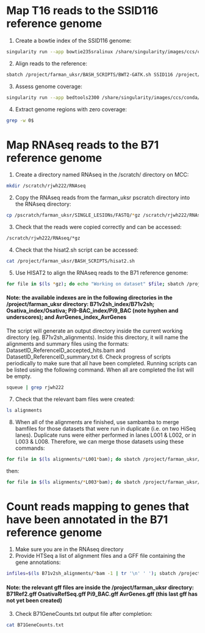 # Map T16 reads to the SSID116 reference genome
1. Create a bowtie index of the SSID116 genome:
```bash
singularity run --app bowtie235sralinux /share/singularity/images/ccs/conda/amd-conda4-centos8.sinf bowtie2-build /project/farman_uksr/SSID116_index/SSID116.fasta /project/farman_uksr/SSID116_index/SSID116
```
2. Align reads to the reference:
```bash
sbatch /project/farman_uksr/BASH_SCRIPTS/BWT2-GATK.sh SSID116 /project/farman_uksr T16
```
3. Assess genome coverage:
```bash
singularity run --app bedtools2300 /share/singularity/images/ccs/conda/amd-conda2-centos8.sinf bedtools genomecov -bam SSID116_T16_ALIGN/accepted_hits_sortedRG.bam -bga
```
4. Extract genome regions with zero coverage:
```bash
grep -w 0$
```

# Map RNAseq reads to the B71 reference genome
1. Create a directory named RNAseq in the /scratch/ directory on MCC:
```bash
mkdir /scratch/rjwh222/RNAseq
```
2. Copy the RNAseq reads from the farman_uksr pscratch directory into the RNAseq directory:
```bash
cp /pscratch/farman_uksr/SINGLE_LESIONs/FASTQ/*gz /scratch/rjwh222/RNAseq/
```
3. Check that the reads were copied correctly and can be accessed:
```bash
/scratch/rjwh222/RNAseq/*gz
```
4. Check that the hisat2.sh script can be accessed:
```bash
cat /project/farman_uksr/BASH_SCRIPTS/hisat2.sh
```
5. Use HISAT2 to align the RNAseq reads to the B71 reference genome:
```bash
for file in $(ls *gz); do echo "Working on dataset" $file; sbatch /project/farman_uksr/BASH_SCRIPTS/hisat2.sh  $file /project/farman_uksr/B71v2sh_index/B71v2sh; done
```
#### Note: the available indexes are in the following directories in the /project/farman_uksr directory: B71v2sh_index/B71v2sh; Osativa_index/Osativa; Pi9-BAC_index/Pi9_BAC (note hyphen and underscores); and AvrGenes_index_AvrGenes
The script will generate an output directory inside the current working directory (eg. B71v2sh_alignments). Inside this directory, it will name the alignments and summary files using the formats: DatasetID_ReferenceID_accepted_hits.bam and DatasetID_ReferenceID_summary.txt
6. Check progress of scripts periodically to make sure that all have been completed. Running scripts can be listed using the following command. When all are completed the list will be empty.
```bash
squeue | grep rjwh222
```
7. Check that the relevant bam files were created:
```bash
ls alignments
```
8. When all of the alignments are finished, use sambamba to merge bamfiles for those datasets that were run in duplicate (i.e. on two HiSeq lanes). Duplicate runs were either performed in lanes L001 & L002, or in L003 & L008. Therefore, we can merge those datasets using these commands:
```bash
for file in $(ls alignments/*L001*bam); do sbatch /project/farman_uksr/BASH_SCRIPTS/Sambamba-merge.sh $file ${file/L001/L002}; done
```
then:
```bash
for file in $(ls alignments/*L003*bam); do sbatch /project/farman_uksr/BASH_SCRIPTS/Sambamba-merge.sh $file ${file/L003/L008}; done
```
# Count reads mapping to genes that have been annotated in the B71 reference genome
1. Make sure you are in the RNAseq directory
2. Provide HTSeq a list of alignment files and a GFF file containing the gene annotations:
```bash
infiles=$(ls B71v2sh_alignments/*bam -1 | tr '\n' ' '); sbatch /project/farman_uksr/BASH_SCRIPTS/HTSeq.sh $infiles /project/farman_uksr/B71Ref2.gff B71GeneCounts.txt
```
#### Note: the relevant gff files are inside the /project/farman_uksr directory: B71Ref2.gff OsativaRefSeq.gff Pi9_BAC.gff AvrGenes.gff (this last gff has not yet been created)
3. Check B71GeneCounts.txt output file after completion:
```bash
cat B71GeneCounts.txt
```

